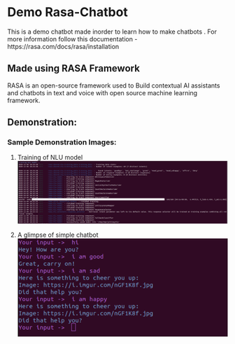 # Demo Rasa-Chatbot
<p>This is a demo chatbot made inorder to learn how to make chatbots . For more information follow this documentation - https://rasa.com/docs/rasa/installation</p>

## Made using RASA Framework<br>
 RASA is an open-source framework used to Build contextual AI assistants and chatbots in text and voice with open source machine learning framework. 

## Demonstration:<br>
 ### Sample Demonstration Images:<br>
 
 1. Training of NLU model<br>
   <img src="https://github.com/cipheraxat/Rasa-Chatbot/blob/main/Screenshot%20from%202020-12-04%2018-26-34.png"></img> <br>

 2. A glimpse of simple chatbot<br>
   <img src="https://github.com/cipheraxat/Rasa-Chatbot/blob/main/Screenshot%20from%202020-12-04%2018-35-15.png"></img>
